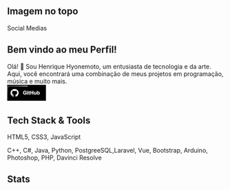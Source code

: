 ## Imagem no topo
Social Medias

## Bem vindo ao meu Perfil!
Olá! 👋 Sou Henrique Hyonemoto, um entusiasta de tecnologia e da arte. Aqui, você encontrará uma combinação de meus projetos em programação, música e muito mais.
<br>
<img src="image/GithubButton.gif" width="90">
## Tech Stack & Tools
HTML5, CSS3, JavaScript

C++, C#, Java, Python, PostgreeSQL,Laravel, Vue, Bootstrap, Arduino, Photoshop, PHP, Davinci Resolve

## Stats





